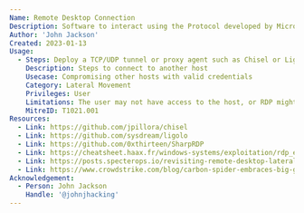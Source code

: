 ```yaml
---
Name: Remote Desktop Connection
Description: Software to interact using the Protocol developed by Microsoft which provides a user with a graphical interface to connect to another system over a network connection.
Author: 'John Jackson'
Created: 2023-01-13
Usage:
  - Steps: Deploy a TCP/UDP tunnel or proxy agent such as Chisel or Ligolo. Once on the internal network, connect to the first machine via xfreerdp (Linux) or Remote Desktop Connection (Windows). Open up the Windows start menu and type in Remote Desktop Connection. Click on it and enter in the IP address of a host on the network. Pivot to another host with valid credentials. Alternatively, something headless such as SharpRDP can be used. If RDP isnt enabled but you have credentials for a domain admin, or a user with administrative access to the target system, you can possibly use crackmapexec to enable RDP.
    Description: Steps to connect to another host
    Usecase: Compromising other hosts with valid credentials
    Category: Lateral Movement
    Privileges: User
    Limitations: The user may not have access to the host, or RDP might be disabled. The user might not be in the right access group. Internal access to the network is needed.
    MitreID: T1021.001
Resources:
  - Link: https://github.com/jpillora/chisel
  - Link: https://github.com/sysdream/ligolo
  - Link: https://github.com/0xthirteen/SharpRDP
  - Link: https://cheatsheet.haax.fr/windows-systems/exploitation/rdp_exploitation/
  - Link: https://posts.specterops.io/revisiting-remote-desktop-lateral-movement-8fb905cb46c3
  - Link: https://www.crowdstrike.com/blog/carbon-spider-embraces-big-game-hunting-part-1
Acknowledgement:
  - Person: John Jackson
    Handle: '@johnjhacking'
---
```

